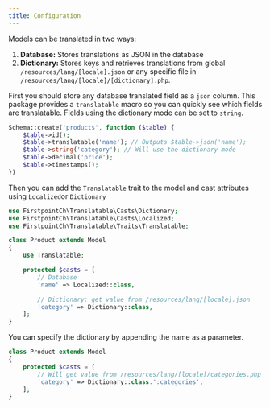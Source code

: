 ```yaml
---
title: Configuration
---
```

Models can be translated in two ways:

1. **Database:** Stores translations as JSON in the database
2. **Dictionary:** Stores keys and retrieves translations from global ```/resources/lang/[locale].json``` or any specific file in ```/resources/lang/[locale]/[dictionary].php```.

First you should store any database translated field as a ```json``` column. This package provides a ```translatable``` macro so you can quickly see which fields are translatable. Fields using the dictionary mode can be set to ```string```.

```php
Schema::create('products', function ($table) {
    $table->id();
    $table->translatable('name'); // Outputs $table->json('name');
    $table->string('category'); // Will use the dictionary mode
    $table->decimal('price');
    $table->timestamps();
})
```

Then you can add the ```Translatable``` trait to the model and cast attributes using ```Localized```or ```Dictionary```

```php
use FirstpointCh\Translatable\Casts\Dictionary;
use FirstpointCh\Translatable\Casts\Localized;
use FirstpointCh\Translatable\Traits\Translatable;

class Product extends Model
{
    use Translatable;

    protected $casts = [
        // Database
        'name' => Localized::class,

        // Dictionary: get value from /resources/lang/[locale].json
        'category' => Dictionary::class,
    ];
}
```

You can specify the dictionary by appending the name as a parameter.

```php
class Product extends Model
{
    protected $casts = [
        // Will get value from /resources/lang/[locale]/categories.php
        'category' => Dictionary::class.':categories',
    ];
}
```
